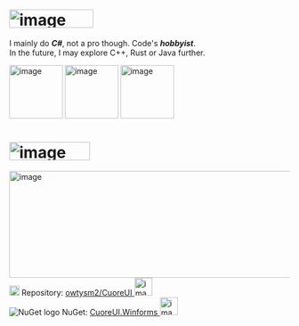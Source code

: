 # <img width="151" height="33" alt="image" src="https://github.com/user-attachments/assets/e4532331-22ff-4725-8e45-2256b60e5865" />

I mainly do ***C#***, not a pro though. Code's ***hobbyist***.<br>
In the future, I may explore C++, Rust or Java further.

<img width="96" height="96" alt="image" src="https://github.com/user-attachments/assets/bc33b02f-fd98-4dd4-ab87-03024ee01ffc" />
<img width="96" height="96" alt="image" src="https://github.com/user-attachments/assets/e58e9775-bb0d-47de-a522-28395cac148b" />
<img width="96" height="96" alt="image" src="https://github.com/user-attachments/assets/45e0d83d-dbe8-4b1f-a038-cfe538494e65" />

# <img width="145" height="33" alt="image" src="https://github.com/user-attachments/assets/4b89462b-fe6d-4887-936f-75202275ba96" />
<img width="512" height="192" alt="image" src="https://github.com/user-attachments/assets/b7ffd216-1f40-4a1f-9b76-4def5255b7ff" /><br>
<img width="18" height="18" alt="image" src="https://github.com/user-attachments/assets/d6b32519-9c8e-4acf-8484-3f64396be213" />
Repository: [owtysm2/CuoreUI <img width="32" height="32" alt="image" src="https://github.com/user-attachments/assets/29c707b9-0fbd-4d00-a583-68f8acf03306" />](https://github.com/owtysm2/CuoreUI)<br>
![NuGet logo](https://i.imgur.com/6aPyVAg.png)
NuGet: [CuoreUI.Winforms <img width="32" height="32" alt="image" src="https://github.com/user-attachments/assets/29c707b9-0fbd-4d00-a583-68f8acf03306" />](https://www.nuget.org/packages/CuoreUI.Winforms/)
